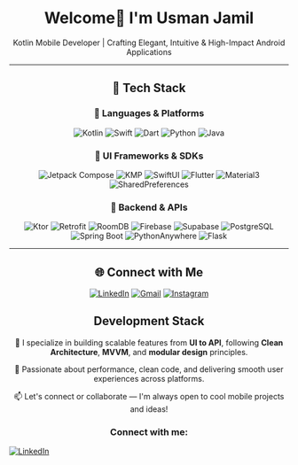 <div align="center">

# Welcome👋 I'm Usman Jamil

Kotlin Mobile Developer | Crafting Elegant, Intuitive & High-Impact Android Applications

---



## 🚀 Tech Stack

### 🧠 Languages & Platforms  
![Kotlin](https://img.shields.io/badge/Kotlin-7F52FF?style=for-the-badge&logo=kotlin&logoColor=white)
![Swift](https://img.shields.io/badge/Swift-FA7343?style=for-the-badge&logo=swift&logoColor=white)
![Dart](https://img.shields.io/badge/Dart-0175C2?style=for-the-badge&logo=dart&logoColor=white)
![Python](https://img.shields.io/badge/Python-3776AB?style=for-the-badge&logo=python&logoColor=white)
![Java](https://img.shields.io/badge/Java-E76F00?style=for-the-badge&logo=openjdk&logoColor=white)


### 📱 UI Frameworks & SDKs  
![Jetpack Compose](https://img.shields.io/badge/Jetpack%20Compose-4285F4?style=for-the-badge&logo=android&logoColor=white)
![KMP](https://img.shields.io/badge/KMM/KMP-5D4BE0?style=for-the-badge&logo=kotlin&logoColor=white)
![SwiftUI](https://img.shields.io/badge/SwiftUI-2D2D2D?style=for-the-badge&logo=apple&logoColor=white)
![Flutter](https://img.shields.io/badge/Flutter-02569B?style=for-the-badge&logo=flutter&logoColor=white)
![Material3](https://img.shields.io/badge/Material%203-6200EA?style=for-the-badge&logo=material-design&logoColor=white)
![SharedPreferences](https://img.shields.io/badge/SharedPreferences-9C27B0?style=for-the-badge&logo=android&logoColor=white)


### 🔌 Backend & APIs  
![Ktor](https://img.shields.io/badge/Ktor-3F51B5?style=for-the-badge&logo=kotlin&logoColor=white)
![Retrofit](https://img.shields.io/badge/Retrofit-1976D2?style=for-the-badge&logo=android&logoColor=white)
![RoomDB](https://img.shields.io/badge/Room%20DB-A1887F?style=for-the-badge&logo=sqlite&logoColor=white)
![Firebase](https://img.shields.io/badge/Firebase-FFCA28?style=for-the-badge&logo=firebase&logoColor=black)
![Supabase](https://img.shields.io/badge/Supabase-3ECF8E?style=for-the-badge&logo=supabase&logoColor=black)
![PostgreSQL](https://img.shields.io/badge/PostgreSQL-336791?style=for-the-badge&logo=postgresql&logoColor=white)
![Spring Boot](https://img.shields.io/badge/Spring%20Boot-6DB33F?style=for-the-badge&logo=springboot&logoColor=white)
![PythonAnywhere](https://img.shields.io/badge/PythonAnywhere-00B8D4?style=for-the-badge&logo=python&logoColor=white)
![Flask](https://img.shields.io/badge/Flask-000000?style=for-the-badge&logo=flask&logoColor=white)

---

## 🌐 Connect with Me

[![LinkedIn](https://img.shields.io/badge/LinkedIn-0A66C2?style=for-the-badge&logo=linkedin&logoColor=white)](https://www.linkedin.com/in/usman-jamil-65a56a2b8)
[![Gmail](https://img.shields.io/badge/Gmail-D14836?style=for-the-badge&logo=gmail&logoColor=white)](mailto:uch10654321@gmail.com)
[![Instagram](https://img.shields.io/badge/Instagram-E4405F?style=for-the-badge&logo=instagram&logoColor=white)](https://www.instagram.com/osmanjamil65/)





## Development Stack

🔧 I specialize in building scalable features from **UI to API**, following **Clean Architecture**, **MVVM**, and **modular design** principles.

🚀 Passionate about performance, clean code, and delivering smooth user experiences across platforms.

📫 Let's connect or collaborate — I'm always open to cool mobile projects and ideas!


### Connect with me:

<p align="left">
  <a href="www.linkedin.com/in/usman-jamil-65a56a2b8" target="_blank">
    <img src="https://img.shields.io/badge/-LinkedIn-0A66C2?style=flat&logo=linkedin&logoColor=white" alt="LinkedIn" />
  </a>
</p>



</div>



